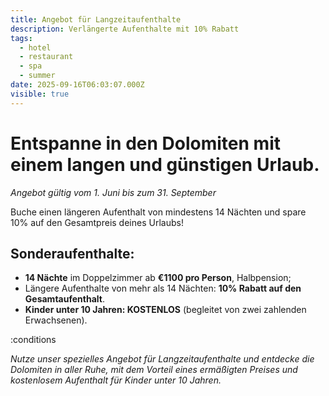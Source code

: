 ```yaml
---
title: Angebot für Langzeitaufenthalte
description: Verlängerte Aufenthalte mit 10% Rabatt
tags:
  - hotel
  - restaurant
  - spa
  - summer
date: 2025-09-16T06:03:07.000Z
visible: true
---
```


# Entspanne in den Dolomiten mit einem langen und günstigen Urlaub.

*Angebot gültig vom 1. Juni bis zum 31. September*

Buche einen längeren Aufenthalt von mindestens 14 Nächten und spare 10% auf den Gesamtpreis deines Urlaubs!

## Sonderaufenthalte:

- **14 Nächte** im Doppelzimmer ab **€1100 pro Person**, Halbpension;
- Längere Aufenthalte von mehr als 14 Nächten: **10% Rabatt auf den Gesamtaufenthalt**.
- **Kinder unter 10 Jahren: KOSTENLOS** (begleitet von zwei zahlenden Erwachsenen).

:conditions

*Nutze unser spezielles Angebot für Langzeitaufenthalte und entdecke die Dolomiten in aller Ruhe, mit dem Vorteil eines ermäßigten Preises und kostenlosem Aufenthalt für Kinder unter 10 Jahren.*
